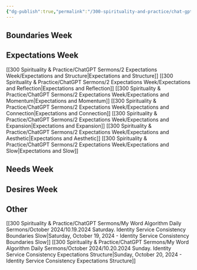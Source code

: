 ```yaml
---
{"dg-publish":true,"permalink":"/300-spirituality-and-practice/chat-gpt-sermons/chat-gpt-sermons-index/"}
---
```


## Boundaries Week
## Expectations Week
[[300 Spirituality & Practice/ChatGPT Sermons/2 Expectations Week/Expectations and Structure\|Expectations and Structure]]
[[300 Spirituality & Practice/ChatGPT Sermons/2 Expectations Week/Expectations and Reflection\|Expectations and Reflection]]
[[300 Spirituality & Practice/ChatGPT Sermons/2 Expectations Week/Expectations and Momentum\|Expectations and Momentum]]
[[300 Spirituality & Practice/ChatGPT Sermons/2 Expectations Week/Expectations and Connection\|Expectations and Connection]]
[[300 Spirituality & Practice/ChatGPT Sermons/2 Expectations Week/Expectations and Expansion\|Expectations and Expansion]]
[[300 Spirituality & Practice/ChatGPT Sermons/2 Expectations Week/Expectations and Aesthetic\|Expectations and Aesthetic]]
[[300 Spirituality & Practice/ChatGPT Sermons/2 Expectations Week/Expectations and Slow\|Expectations and Slow]]

## Needs Week
## Desires Week
## Other
[[300 Spirituality & Practice/ChatGPT Sermons/My Word Algorithm Daily Sermons/October 2024/10.19.2024 Saturday. Identity Service Consistency Boundaries Slow\|Saturday, October 19, 2024 - Identity Service Consistency Boundaries Slow]]
[[300 Spirituality & Practice/ChatGPT Sermons/My Word Algorithm Daily Sermons/October 2024/10.20.2024 Sunday. Identity Service Consistency Expectations Structure\|Sunday, October 20, 2024 - Identity Service Consistency Expectations Structure]]



